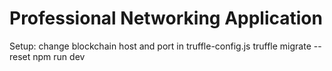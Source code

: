 # Professional Networking Application

Setup:
change blockchain host and port in truffle-config.js
truffle migrate --reset
npm run dev

